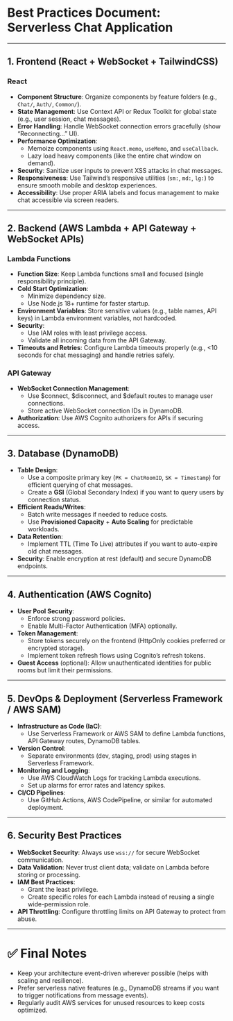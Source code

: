 # **Best Practices Document: Serverless Chat Application**

---

## 1. **Frontend (React + WebSocket + TailwindCSS)**

### React
- **Component Structure**: Organize components by feature folders (e.g., `Chat/`, `Auth/`, `Common/`).
- **State Management**: Use Context API or Redux Toolkit for global state (e.g., user session, chat messages).
- **Error Handling**: Handle WebSocket connection errors gracefully (show “Reconnecting…” UI).
- **Performance Optimization**:  
  - Memoize components using `React.memo`, `useMemo`, and `useCallback`.
  - Lazy load heavy components (like the entire chat window on demand).
- **Security**: Sanitize user inputs to prevent XSS attacks in chat messages.
- **Responsiveness**: Use Tailwind’s responsive utilities (`sm:`, `md:`, `lg:`) to ensure smooth mobile and desktop experiences.
- **Accessibility**: Use proper ARIA labels and focus management to make chat accessible via screen readers.

---

## 2. **Backend (AWS Lambda + API Gateway + WebSocket APIs)**

### Lambda Functions
- **Function Size**: Keep Lambda functions small and focused (single responsibility principle).
- **Cold Start Optimization**:  
  - Minimize dependency size.
  - Use Node.js 18+ runtime for faster startup.
- **Environment Variables**: Store sensitive values (e.g., table names, API keys) in Lambda environment variables, not hardcoded.
- **Security**:  
  - Use IAM roles with least privilege access.
  - Validate all incoming data from the API Gateway.
- **Timeouts and Retries**: Configure Lambda timeouts properly (e.g., <10 seconds for chat messaging) and handle retries safely.

### API Gateway
- **WebSocket Connection Management**:  
  - Use $connect, $disconnect, and $default routes to manage user connections.
  - Store active WebSocket connection IDs in DynamoDB.
- **Authorization**: Use AWS Cognito authorizers for APIs if securing access.

---

## 3. **Database (DynamoDB)**

- **Table Design**:  
  - Use a composite primary key (`PK = ChatRoomID`, `SK = Timestamp`) for efficient querying of chat messages.
  - Create a **GSI** (Global Secondary Index) if you want to query users by connection status.
- **Efficient Reads/Writes**:
  - Batch write messages if needed to reduce costs.
  - Use **Provisioned Capacity** + **Auto Scaling** for predictable workloads.
- **Data Retention**:  
  - Implement TTL (Time To Live) attributes if you want to auto-expire old chat messages.
- **Security**: Enable encryption at rest (default) and secure DynamoDB endpoints.

---

## 4. **Authentication (AWS Cognito)**

- **User Pool Security**:
  - Enforce strong password policies.
  - Enable Multi-Factor Authentication (MFA) optionally.
- **Token Management**:
  - Store tokens securely on the frontend (HttpOnly cookies preferred or encrypted storage).
  - Implement token refresh flows using Cognito’s refresh tokens.
- **Guest Access** (optional): Allow unauthenticated identities for public rooms but limit their permissions.

---

## 5. **DevOps & Deployment (Serverless Framework / AWS SAM)**

- **Infrastructure as Code (IaC)**:  
  - Use Serverless Framework or AWS SAM to define Lambda functions, API Gateway routes, DynamoDB tables.
- **Version Control**:
  - Separate environments (dev, staging, prod) using stages in Serverless Framework.
- **Monitoring and Logging**:
  - Use AWS CloudWatch Logs for tracking Lambda executions.
  - Set up alarms for error rates and latency spikes.
- **CI/CD Pipelines**:
  - Use GitHub Actions, AWS CodePipeline, or similar for automated deployment.

---

## 6. **Security Best Practices**

- **WebSocket Security**: Always use `wss://` for secure WebSocket communication.
- **Data Validation**: Never trust client data; validate on Lambda before storing or processing.
- **IAM Best Practices**:  
  - Grant the least privilege.
  - Create specific roles for each Lambda instead of reusing a single wide-permission role.
- **API Throttling**: Configure throttling limits on API Gateway to protect from abuse.

---

# ✅ Final Notes
- Keep your architecture event-driven wherever possible (helps with scaling and resilience).
- Prefer serverless native features (e.g., DynamoDB streams if you want to trigger notifications from message events).
- Regularly audit AWS services for unused resources to keep costs optimized.